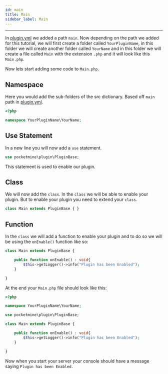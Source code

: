 ```yaml
---
id: main
title: Main
sidebar_label: Main
---
```

___

In [plugin.yml](plugin.yml.md#main) we added a path `main`. Now depending on the path we added for this tutorial, we will first create a folder called `YourPluginName`, in this folder we will create another folder called `YourName` and in this folder we will create a file called `Main` with the extension `.php` and it will look like this `Main.php`.

Now lets start adding some code to `Main.php`.

## Namespace
Here you would add the sub-folders of the src dictionary. Based off `main` path in [plugin.yml](plugin.yml.md#main).
```php title="Main.php"
<?php

namespace YourPluginName\YourName;
```

## Use Statement
In a new line you will now add a `use` statement.
```php title="Main.php"
use pocketmine\plugin\PluginBase;
```
This statement is used to enable our plugin.

## Class
We will now add the `class`. In the `class` we will be able to enable your plugin. But to enable your plugin you need to extend your `class`.
```php title="Main.php"
class Main extends PluginBase { }
```

## Function
In the `class` we will add a function to enable your plugin and to do so we will be using the `onEnable()` function like so:
```php title="Main.php"
class Main extends PluginBase { 

    public function onEnable() : void{  
        $this->getLogger()->info("Plugin has been Enabled");
    }

}
```

At the end your `Main.php` file should look like this:
```php title="Main.php"
<?php

namespace YourPluginName\YourName;

use pocketmine\plugin\PluginBase;

class Main extends PluginBase { 

    public function onEnable() : void{  
        $this->getLogger()->info("Plugin has been Enabled");
    }

}
```

Now when you start your server your console should have a message saying `Plugin has been Enabled`.
